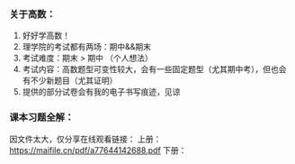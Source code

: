 ### 关于高数：
  1. 好好学高数！
  2. 理学院的考试都有两场：期中&&期末
  3. 考试难度：期末 > 期中 （个人想法）
  4. 考试内容：高数题型可变性较大，会有一些固定题型（尤其期中考），但也会有不少新题目（尤其证明）
  5. 提供的部分试卷会有我的电子书写痕迹，见谅

### 课本习题全解：
  因文件太大，仅分享在线观看链接：
  上册： https://maifile.cn/pdf/a77644142688.pdf
  下册： 
